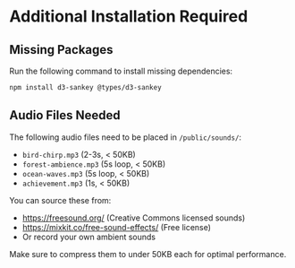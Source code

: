 # Additional Installation Required

## Missing Packages
Run the following command to install missing dependencies:

```bash
npm install d3-sankey @types/d3-sankey
```

## Audio Files Needed
The following audio files need to be placed in `/public/sounds/`:

- `bird-chirp.mp3` (2-3s, < 50KB)
- `forest-ambience.mp3` (5s loop, < 50KB) 
- `ocean-waves.mp3` (5s loop, < 50KB)
- `achievement.mp3` (1s, < 50KB)

You can source these from:
- https://freesound.org/ (Creative Commons licensed sounds)
- https://mixkit.co/free-sound-effects/ (Free license)
- Or record your own ambient sounds

Make sure to compress them to under 50KB each for optimal performance.

